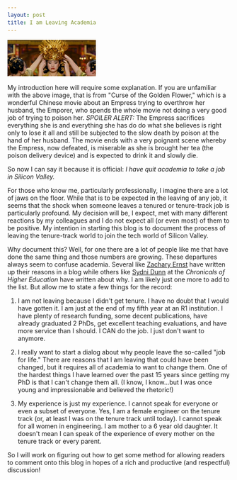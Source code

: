 ```yaml
---
layout: post
title: I am Leaving Academia
---
```




<img src="/images/goldenFlower.png" alt="goldenFlower" style="width: 200px;"/>

My introduction here will require some explanation.  If you are unfamiliar with the above image, that is from "Curse of the Golden Flower," which is a wonderful Chinese movie about an Empress trying to overthrow her husband, the Emporer, who spends the whole movie not doing a very good job of trying to poison her.  *SPOILER ALERT:* The Empress sacrifices everything she is and everything she has do do what she believes is right only to lose it all and still be subjected to the slow death by poison at the hand of her husband.  The movie ends with a very poignant scene whereby the Empress, now defeated, is miserable as she is brought her tea (the poison delivery device) and is expected to drink it and slowly die.

So now I can say it because it is official:  *I have quit academia to take a job in Silicon Valley.*

For those who know me, particularly professionally, I imagine there are a lot of jaws on the floor.  While that is to be expected in the leaving of any job, it seems that the shock when someone leaves a tenured or tenure-track job is particularly profound.  My decision will be, I expect, met with many different reactions by my colleagues and I do not expect all (or even most) of them to be positive.  My intention in starting this blog is to document the process of leaving the tenure-track world to join the tech world of Silicon Valley.  

Why document this?  Well, for one there are a lot of people like me that have done the same thing and those numbers are growing.  These departures always seem to confuse academia.  Several like [Zachary Ernst](http://goodbyeacademia.com/wordpress/?p=19) have written up their reasons in a blog while others like [Sydni Dunn](https://chroniclevitae.com/news/216-why-so-many-academics-quit-and-tell) at the *Chronicals of Higher Education* have written about why.  I am likely just one more to add to the list.  But allow me to state a few things for the record:

1. I am not leaving because I didn't get tenure.  I have no doubt that I would have gotten it.  I am just at the end of my fifth year at an R1 institution.  I have plenty of research funding, some decent publications, have already graduated 2 PhDs, get excellent teaching evaluations, and have more service than I should.  I CAN do the job.  I just don't want to anymore.

2. I really want to start a dialog about why people leave the so-called "job for life."  There are reasons that I am leaving that could have been changed, but it requires all of academia to want to change them.  One of the hardest things I have learned over the past 15 years since getting my PhD is that I can't change them all.  (I know, I know...but I was once young and impressionable and believed the rhetoric!)

3. My experience is just my experience.  I cannot speak for everyone or even a subset of everyone.  Yes, I am a female engineer on the tenure track (or, at least I was on the tenure track until today).  I cannot speak for all women in engineering.  I am mother to a 6 year old daughter.  It doesn't mean I can speak of the experience of every mother on the tenure track or every parent.

So I will work on figuring out how to get some method for allowing readers to comment onto this blog in hopes of a rich and productive (and respectful) discussion!
